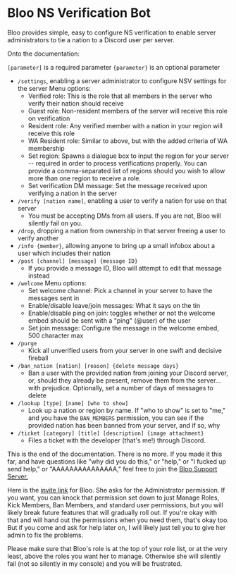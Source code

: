 # Bloo NS Verification Bot

Bloo provides simple, easy to configure NS verification to enable server administrators to tie a nation to a Discord user per server. 

Onto the documentation:

`[parameter]` is a required parameter
`{parameter}` is an optional parameter

* `/settings`, enabling a server administrator to configure NSV settings for the server
Menu options:
  * Verified role: This is the role that all members in the server who verify their nation should receive
  * Guest role: Non-resident members of the server will receive this role on verification
  * Resident role: Any verified member with a nation in your region will receive this role
  * WA Resident role: Similar to above, but with the added criteria of WA membership
  * Set region: Spawns a dialogue box to input the region for your server -- required in order to process verifications properly. You can provide a comma-separated list of regions should you wish to allow more than one region to receive a role.
  * Set verification DM message: Set the message received upon verifying a nation in the server
* `/verify [nation name]`, enabling a user to verify a nation for use on that server
  * You must be accepting DMs from all users. If you are not, Bloo will silently fail on you.
* `/drop`, dropping a nation from ownership in that server freeing a user to verify another
* `/info {member}`, allowing anyone to bring up a small infobox about a user which includes their nation
* `/post [channel] [message] {message ID}`
  * If you provide a message ID, Bloo will attempt to edit that message instead
* `/welcome`
Menu options:
  * Set welcome channel: Pick a channel in your server to have the messages sent in
  * Enable/disable leave/join messages: What it says on the tin
  * Enable/disable ping on join: toggles whether or not the welcome embed should be sent with a "ping" (@user) of the user
  * Set join message: Configure the message in the welcome embed, 500 character max
* `/purge`
  * Kick all unverified users from your server in one swift and decisive fireball
* `/ban_nation [nation] [reason] {delete message days}`
  * Ban a user with the provided nation from joining your Discord server, or, should they already be present, remove them from the server... with prejudice. Optionally, set a number of days of messages to delete
* `/lookup [type] [name] [who to show]`
  * Look up a nation or region by name. If "who to show" is set to "me," and you have the `BAN_MEMBERS` permission, you can see if the provided nation has been banned from your server, and if so, why
* `/ticket [category] [title] [description] {image attachment}`
  * Files a ticket with the developer (that's me!) through Discord.


This is the end of the documentation. There is no more. If you made it this far, and have questions like "why did you do this," or "help," or "I fucked up send help," or "AAAAAAAAAAAAAAA," feel free to join the [Bloo Support Server.](https://discord.gg/tFVVrAZErq) 

Here is the [invite link](https://discord.com/api/oauth2/authorize?client_id=1033625714483806269&permissions=8&scope=bot%20applications.commands) for Bloo. She asks for the Administrator permission. If you want, you can knock that permission set down to just Manage Roles, Kick Members, Ban Members, and standard user permissions, but you will likely break future features that will gradually roll out. If you're okay with that and will hand out the permissions when you need them, that's okay too. But if you come and ask for help later on, I will likely just tell you to give her admin to fix the problems. 

Please make sure that Bloo's role is at the top of your role list, or at the very least, above the roles you want her to manage. Otherwise she will silently fail (not so silently in my console) and you will be frustrated.
